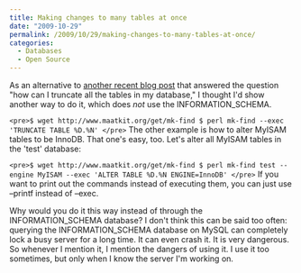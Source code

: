 ```yaml
---
title: Making changes to many tables at once
date: "2009-10-29"
permalink: /2009/10/29/making-changes-to-many-tables-at-once/
categories:
  - Databases
  - Open Source
---
```

As an alternative to [another recent blog post][1] that answered the question "how can I truncate all the tables in my database," I thought I'd show another way to do it, which does *not* use the INFORMATION_SCHEMA.

`<pre>$ wget http://www.maatkit.org/get/mk-find
$ perl mk-find --exec 'TRUNCATE TABLE %D.%N'
</pre>` 
The other example is how to alter MyISAM tables to be InnoDB. That one's easy, too. Let's alter all MyISAM tables in the 'test' database:

`<pre>$ wget http://www.maatkit.org/get/mk-find
$ perl mk-find test --engine MyISAM --exec 'ALTER TABLE %D.%N ENGINE=InnoDB'
</pre>` 
If you want to print out the commands instead of executing them, you can just use &#8211;printf instead of &#8211;exec.

Why would you do it this way instead of through the INFORMATION\_SCHEMA database? I don't think this can be said too often: querying the INFORMATION\_SCHEMA database on MySQL can completely lock a busy server for a long time. It can even crash it. It is very dangerous. So whenever I mention it, I mention the dangers of using it. I use it too sometimes, but only when I know the server I'm working on.

 [1]: http://blogs.sun.com/trentlloyd/entry/making_changes_to_all_tables
